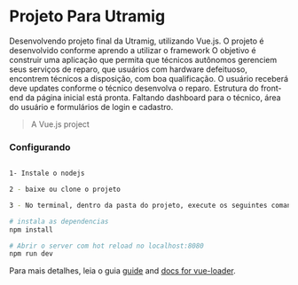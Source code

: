# Projeto Para Utramig

Desenvolvendo projeto final da Utramig, utilizando Vue.js.
O projeto é desenvolvido conforme aprendo a utilizar o framework
O objetivo é construir uma aplicação que permita que técnicos autônomos gerenciem seus serviços de reparo, que usuários com hardware defeituoso, encontrem técnicos a disposição, com boa qualificação. 
O usuário receberá deve updates conforme o técnico desenvolva o reparo. 
Estrutura do front-end da página inicial está pronta. Faltando dashboard para o técnico, área do usuário e formulários de login e cadastro. 

> A Vue.js project


### Configurando

``` bash

1- Instale o nodejs 

2 - baixe ou clone o projeto

3 - No terminal, dentro da pasta do projeto, execute os seguintes comandos:

# instala as dependencias
npm install

# Abrir o server com hot reload no localhost:8080
npm run dev
```

Para mais detalhes, leia o guia [guide](http://vuejs-templates.github.io/webpack/) and [docs for vue-loader](http://vuejs.github.io/vue-loader).
